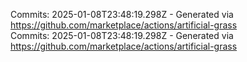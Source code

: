 Commits: 2025-01-08T23:48:19.298Z - Generated via https://github.com/marketplace/actions/artificial-grass
<br>
Commits: 2025-01-08T23:48:19.298Z - Generated via https://github.com/marketplace/actions/artificial-grass
<br>
